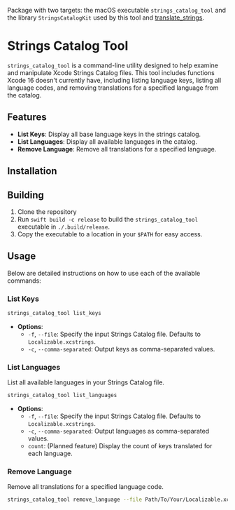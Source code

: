 Package with two targets: the macOS executable `strings_catalog_tool` and the library `StringsCatalogKit` used by this tool and [translate_strings](https://github.com/cenkbilgen/translate_strings). 

# Strings Catalog Tool

`strings_catalog_tool` is a command-line utility designed to help examine and manipulate Xcode Strings Catalog files. This tool includes functions Xcode 16 doesn't currently have, including listing language keys, listing all language codes, and removing translations for a specified language from the catalog.

## Features

- **List Keys**: Display all base language keys in the strings catalog.
- **List Languages**: Display all available languages in the catalog.
- **Remove Language**: Remove all translations for a specified language.

## Installation

## Building

1. Clone the repository 
1. Run `swift build -c release` to build the `strings_catalog_tool` executable in `./.build/release`.
2. Copy the executable to a location in your `$PATH` for easy access.

## Usage

Below are detailed instructions on how to use each of the available commands:

### List Keys

```bash
strings_catalog_tool list_keys
```

- **Options**:
  - `-f`, `--file`: Specify the input Strings Catalog file. Defaults to `Localizable.xcstrings`.
  - `-c`, `--comma-separated`: Output keys as comma-separated values.

### List Languages

List all available languages in your Strings Catalog file.

```bash
strings_catalog_tool list_languages
```

- **Options**:
  - `-f`, `--file`: Specify the input Strings Catalog file. Defaults to `Localizable.xcstrings`.
  - `-c`, `--comma-separated`: Output languages as comma-separated values.
  - `count`: (Planned feature) Display the count of keys translated for each language.

### Remove Language

Remove all translations for a specified language code.

```bash
strings_catalog_tool remove_language --file Path/To/Your/Localizable.xcstrings LANGUAGE_CODE
```
